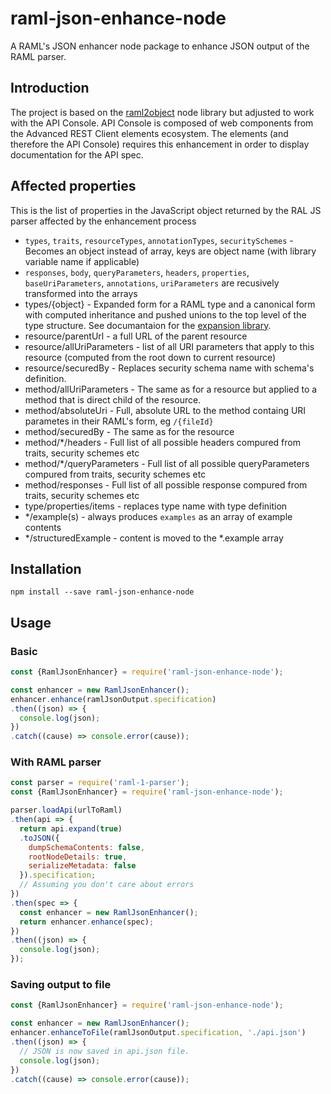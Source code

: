 # raml-json-enhance-node

A RAML's JSON enhancer node package to enhance JSON output of the RAML parser.

## Introduction

The project is based on the [raml2object](https://github.com/raml2html/raml2obj) node library but adjusted to work with the API Console.
API Console is composed of web components from the Advanced REST Client elements ecosystem. The elements (and therefore the API Console) requires this enhancement in order to display documentation for the API spec.

## Affected properties

This is the list of properties in the JavaScript object returned by the RAL JS parser affected by the enhancement process
- `types`, `traits`, `resourceTypes`, `annotationTypes`, `securitySchemes` - Becomes an object instead of array, keys are object name (with library variable name if applicable)
- `responses`, `body`, `queryParameters`, `headers`, `properties`, `baseUriParameters`, `annotations`, `uriParameters` are recusively transformed into the arrays
- types/{object} - Expanded form for a RAML type and a canonical form with computed inheritance and pushed unions to the top level of the type structure. See documantaion for the [expansion library](https://github.com/raml-org/raml-parser-toolbelt/tree/master/tools/datatype-expansion).
- resource/parentUrl - a full URL of the parent resource
- resource/allUriParameters - list of all URI parameters that apply to this resource (computed from the root down to current resource)
- resource/securedBy - Replaces security schema name with schema's definition.
- method/allUriParameters - The same as for a resource but applied to a method that is direct child of the resource.
- method/absoluteUri - Full, absolute URL to the method containg URI parametes in their RAML's form, eg `/{fileId}`
- method/securedBy - The same as for the resource
- method/\*/headers - Full list of all possible headers compured from traits, security schemes etc
- method/\*/queryParameters - Full list of all possible queryParameters compured from traits, security schemes etc
- method/responses - Full list of all possible response compured from traits, security schemes etc
- type/properties/items - replaces type name with type definition
- \*/example(s) - always produces `examples` as an array of example contents
- \*/structuredExample - content is moved to the \*.example array

## Installation

```
npm install --save raml-json-enhance-node
```

## Usage

### Basic

```javascript
const {RamlJsonEnhancer} = require('raml-json-enhance-node');

const enhancer = new RamlJsonEnhancer();
enhancer.enhance(ramlJsonOutput.specification)
.then((json) => {
  console.log(json);
})
.catch((cause) => console.error(cause));
```

### With RAML parser

```javascript
const parser = require('raml-1-parser');
const {RamlJsonEnhancer} = require('raml-json-enhance-node');

parser.loadApi(urlToRaml)
.then(api => {
  return api.expand(true)
  .toJSON({
    dumpSchemaContents: false,
    rootNodeDetails: true,
    serializeMetadata: false
  }).specification;
  // Assuming you don't care about errors
})
.then(spec => {
  const enhancer = new RamlJsonEnhancer();
  return enhancer.enhance(spec);
})
.then((json) => {
  console.log(json);
});
```

### Saving output to file

```javascript
const {RamlJsonEnhancer} = require('raml-json-enhance-node');

const enhancer = new RamlJsonEnhancer();
enhancer.enhanceToFile(ramlJsonOutput.specification, './api.json')
.then((json) => {
  // JSON is now saved in api.json file.
  console.log(json);
})
.catch((cause) => console.error(cause));
```
